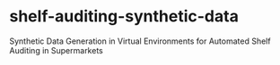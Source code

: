 # shelf-auditing-synthetic-data
Synthetic Data Generation in Virtual Environments for Automated Shelf Auditing in Supermarkets
